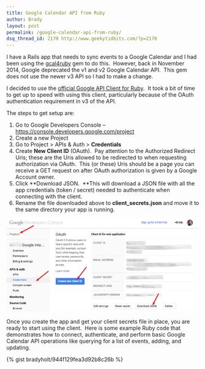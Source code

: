 ```yaml
---
title: Google Calendar API from Ruby
author: Brady
layout: post
permalink: /google-calendar-api-from-ruby/
dsq_thread_id: 2170 http://www.geekytidbits.com/?p=2170
---
```

I have a Rails app that needs to sync events to a Google Calendar and I had been using the [gcal4ruby](https://github.com/SeabourneConsulting/GCal4Ruby) gem to do this.  However, back in November 2014, Google deprecated the v1 and v2 Google Calendar API.  This gem does not use the newer v3 API so I had to make a change.

I decided to use the [official Google API Client for Ruby][2].  It took a bit of time to get up to speed with using this client, particularly because of the OAuth authentication requirement in v3 of the API.

The steps to get setup are:

  1. Go to Google Developers Console &#8211; <https://console.developers.google.com/project>
  2. Create a new Project
  3. Go to Project > APIs & Auth > **Credentials**
  4. Create **New Client ID** (OAuth).  Pay attention to the Authorized Redirect Uris; these are the Uris allowed to be redirected to when requesting authorization via OAuth.  This (or these) Uris should be a page you can receive a GET request on after OAuth authorization is given by a Google Account owner.
  5. Click **Download JSON.  **This will download a JSON file with all the app credentials (token / secret) needed to authenticate when connecting with the client.
  6. Rename the file downloaded above to **client_secrets.json** and move it to the same directory your app is running.

[<img src="/media/google_developer_console.png" alt="Google Developer Console"/>][3]

Once you create the app and get your client secrets file in place, you are ready to start using the client.  Here is some example Ruby code that demonstrates how to connect, authenticate, and perform basic Google Calendar API operations like querying for a list of events, adding, and updating.

{% gist bradyholt/944f129fea3d92b8c26b %}

 [2]: https://github.com/google/google-api-ruby-client
 [3]: /wp-content/uploads/google_developer_console.png
